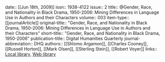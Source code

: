 date:: [[Jun 18th, 2009]]
issn:: 1938-4122
issue:: 2
title:: @Gender, Race, and Nationality in Black Drama, 1950-2006: Mining Differences in Language Use in Authors and their Characters
volume:: 003
item-type:: [[journalArticle]]
original-title:: "Gender, Race, and Nationality in Black Drama, 1950-2006: Mining Differences in Language Use in Authors and their Characters"
short-title:: "Gender, Race, and Nationality in Black Drama, 1950-2006"
publication-title:: Digital Humanities Quarterly
journal-abbreviation:: DHQ
authors:: [[Shlomo Argamon]], [[Charles Cooney]], [[Russell Horton]], [[Mark Olsen]], [[Sterling Stein]], [[Robert Voyer]]
links:: [Local library](zotero://select/groups/2386895/items/TSLLS2VP), [Web library](https://www.zotero.org/groups/2386895/items/TSLLS2VP)
